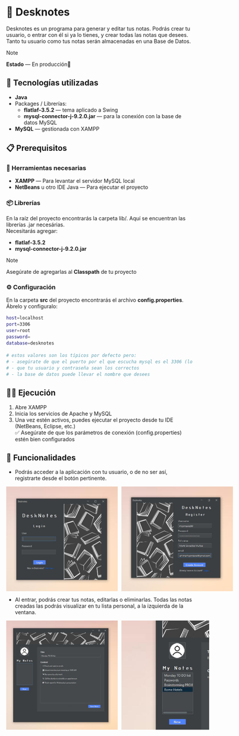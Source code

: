# 📑 Desknotes
Desknotes es un programa para generar y editar tus notas. Podrás crear tu usuario, o entrar con él si ya lo tienes, y crear todas las notas que desees. Tanto tu usuario como tus notas serán almacenadas en una Base de Datos.
> [!NOTE]
> **Estado** — En producción🔧

## 🚀 Tecnologías utilizadas
- **Java**
- Packages / Librerías:
  - **flatlaf-3.5.2** — tema aplicado a Swing
  - **mysql-connector-j-9.2.0.jar** — para la conexión con la base de datos MySQL
- **MySQL** — gestionada con XAMPP

## 📋 Prerequisitos
### 🧰 Herramientas necesarias
- **XAMPP** — Para levantar el servidor MySQL local
- **NetBeans** u otro IDE Java — Para ejecutar el proyecto

### 📦 Librerías
En la raíz del proyecto encontrarás la carpeta lib/. Aquí se encuentran las librerías .jar necesárias.\
Necesitarás agregar:
- **flatlaf-3.5.2**
- **mysql-connector-j-9.2.0.jar**
> [!NOTE]
> Asegúrate de agregarlas al **Classpath** de tu proyecto

### ⚙ Configuración
En la carpeta **src** del proyecto encontrarás el archivo **config.properties**. Ábrelo y configuralo:
```bash
host=localhost
port=3306
user=root
password=
database=desknotes

# estos valores son los típicos por defecto pero:
# - asegúrate de que el puerto por el que escucha mysql es el 3306 (lo és por defecto)
# - que tu usuario y contraseña sean los correctos
# - la base de datos puede llevar el nombre que desees
```

## 🏃‍♂️ Ejecución
1. Abre XAMPP
2. Inicia los servicios de Apache y MySQL
3. Una vez estén activos, puedes ejecutar el proyecto desde tu IDE (NetBeans, Eclipse, etc.)\
✅ Asegúrate de que los parámetros de conexión (config.properties) estén bien configurados

## 🎨 Funcionalidades
- Podrás acceder a la aplicación con tu usuario, o de no ser así, registrarte desde el botón pertinente.
<div style="display: flex; gap: 10px;">
  <img src="Screenshots/capatura_login.JPG" alt="Login" width="300"/>
  <img src="Screenshots/capatura_registro.JPG" alt="Registro" width="300"/>
</div>

- Al entrar, podrás crear tus notas, editarlas o eliminarlas.
Todas las notas creadas las podrás visualizar en tu lista personal, a la izquierda de la ventana.
<div style="display: flex; gap: 10px;">
  <img src="Screenshots/capatura_new_note.JPG" alt="New" width="300"/>
  <img src="Screenshots/capatura_lista.JPG" alt="Lista" width="236"/>
</div>
